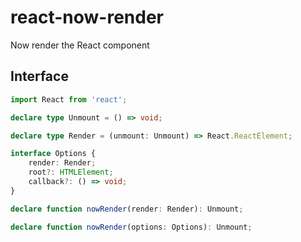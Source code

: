 # react-now-render
Now render the React component

## Interface
```ts
import React from 'react';

declare type Unmount = () => void;

declare type Render = (unmount: Unmount) => React.ReactElement;

interface Options {
    render: Render;
    root?: HTMLElement;
    callback?: () => void;
}

declare function nowRender(render: Render): Unmount;

declare function nowRender(options: Options): Unmount;

```
